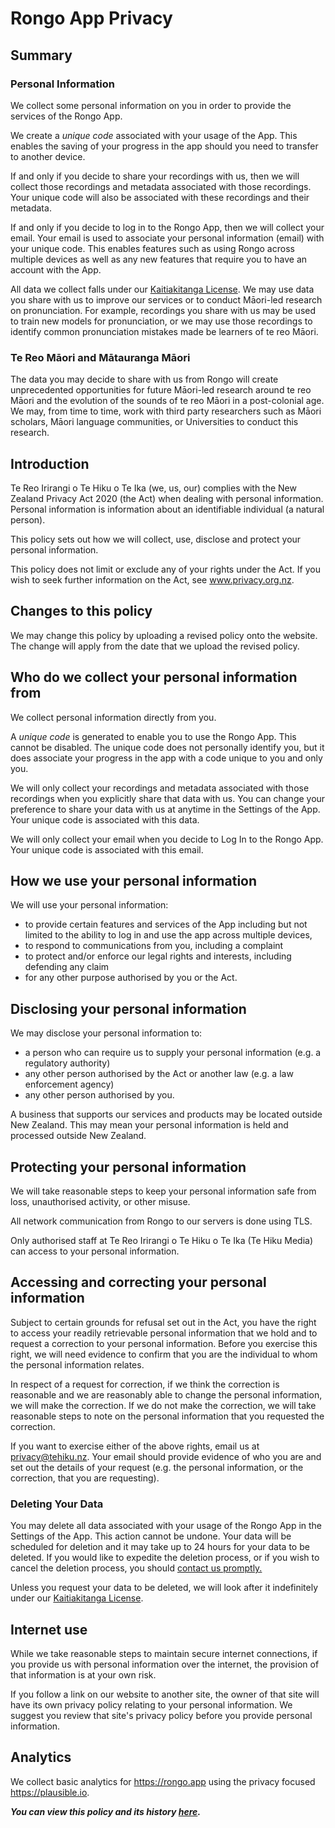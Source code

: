 # Rongo App Privacy

## Summary

### Personal Information

We collect some personal information on you in order to provide the services of the Rongo App.

We create a _unique code_ associated with your usage of the App. This enables the saving of your progress in the app should you need to transfer to another device.

If and only if you decide to share your recordings with us, then we will collect those recordings and metadata associated with those recordings. Your unique code will also be associated with these recordings and their metadata.

If and only if you decide to log in to the Rongo App, then we will collect your email. Your email is used to associate your personal information (email) with your unique code. This enables features such as using Rongo across multiple devices as well as any new features that require you to have an account with the App.

All data we collect falls under our [Kaitiakitanga License](/kaitiakitanga). We may use data you share with us to improve our services or to conduct Māori-led research on pronunciation. For example, recordings you share with us may be used to train new models for pronunciation, or we may use those recordings to identify common pronunciation mistakes made be learners of te reo Māori.

### Te Reo Māori and Mātauranga Māori

The data you may decide to share with us from Rongo will create unprecedented opportunities for future Māori-led research around te reo Māori and the evolution of the sounds of te reo Māori in a post-colonial age. We may, from time to time, work with third party researchers such as Māori scholars, Māori language communities, or Universities to conduct this research.

## Introduction

Te Reo Irirangi o Te Hiku o Te Ika (we, us, our) complies with the New Zealand Privacy Act 2020 (the Act) when dealing with personal information. Personal information is information about an identifiable individual (a natural person).

This policy sets out how we will collect, use, disclose and protect your personal information.

This policy does not limit or exclude any of your rights under the Act. If you wish to seek further information on the Act, see www.privacy.org.nz.

## Changes to this policy

We may change this policy by uploading a revised policy onto the website. The change will apply from the date that we upload the revised policy.

## Who do we collect your personal information from

We collect personal information directly from you.

A _unique code_ is generated to enable you to use the Rongo App. This cannot be disabled. The unique code does not personally identify you, but it does associate your progress in the app with a code unique to you and only you.

We will only collect your recordings and metadata associated with those recordings when you explicitly share that data with us. You can change your preference to share your data with us at anytime in the Settings of the App. Your unique code is associated with this data.

We will only collect your email when you decide to Log In to the Rongo App. Your unique code is associated with this email.

## How we use your personal information

We will use your personal information:

- to provide certain features and services of the App including but not limited to the ability to log in and use the app across multiple devices,
- to respond to communications from you, including a complaint
- to protect and/or enforce our legal rights and interests, including defending any claim
- for any other purpose authorised by you or the Act.

## Disclosing your personal information

We may disclose your personal information to:

- a person who can require us to supply your personal information (e.g. a regulatory authority)
- any other person authorised by the Act or another law (e.g. a law enforcement agency)
- any other person authorised by you.

A business that supports our services and products may be located outside New Zealand. This may mean your personal information is held and processed outside New Zealand.

## Protecting your personal information

We will take reasonable steps to keep your personal information safe from loss, unauthorised activity, or other misuse.

All network communication from Rongo to our servers is done using TLS.

Only authorised staff at Te Reo Irirangi o Te Hiku o Te Ika (Te Hiku Media) can access to your personal information.

## Accessing and correcting your personal information

Subject to certain grounds for refusal set out in the Act, you have the right to access your readily retrievable personal information that we hold and to request a correction to your personal information. Before you exercise this right, we will need evidence to confirm that you are the individual to whom the personal information relates.

In respect of a request for correction, if we think the correction is reasonable and we are reasonably able to change the personal information, we will make the correction. If we do not make the correction, we will take reasonable steps to note on the personal information that you requested the correction.

If you want to exercise either of the above rights, email us at privacy@tehiku.nz. Your email should provide evidence of who you are and set out the details of your request (e.g. the personal information, or the correction, that you are requesting).

### Deleting Your Data

You may delete all data associated with your usage of the Rongo App in the Settings of the App. This action cannot be undone. Your data will be scheduled for deletion and it may take up to 24 hours for your data to be deleted. If you would like to expedite the deletion process, or if you wish to cancel the deletion process, you should <a href="mailto:awhina@rongo.app?subject=Deleting my data">contact us promptly.</a>

Unless you request your data to be deleted, we will look after it indefinitely under our [Kaitiakitanga License](/kaitiakitanga).

## Internet use

While we take reasonable steps to maintain secure internet connections, if you provide us with personal information over the internet, the provision of that information is at your own risk.

If you follow a link on our website to another site, the owner of that site will have its own privacy policy relating to your personal information. We suggest you review that site's privacy policy before you provide personal information.

## Analytics

We collect basic analytics for https://rongo.app using the privacy focused https://plausible.io.

**_You can view this policy and its history [here](https://github.com/TeHikuMedia/privacy/blob/tumu/rongo.md)._**
